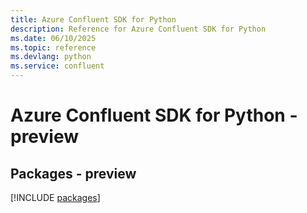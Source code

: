 ```yaml
---
title: Azure Confluent SDK for Python
description: Reference for Azure Confluent SDK for Python
ms.date: 06/10/2025
ms.topic: reference
ms.devlang: python
ms.service: confluent
---
```

# Azure Confluent SDK for Python - preview
## Packages - preview
[!INCLUDE [packages](confluent-index.md)]